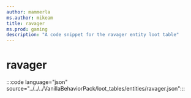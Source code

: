 ```yaml
---
author: mammerla
ms.author: mikeam
title: ravager
ms.prod: gaming
description: "A code snippet for the ravager entity loot table"
---
```


# ravager

:::code language="json" source="../../../VanillaBehaviorPack/loot_tables/entities/ravager.json":::
